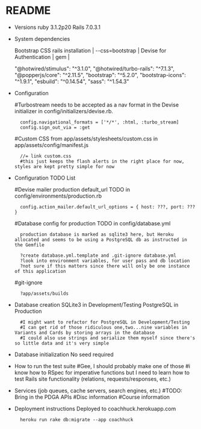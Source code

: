 # README

* Versions
	ruby 3.1.2p20
	Rails 7.0.3.1
	
* System dependencies

	Bootstrap CSS rails installation | --css=bootstrap |
	Devise for Authentication | gem |

	"@hotwired/stimulus": "^3.1.0",
    "@hotwired/turbo-rails": "^7.1.3",
    "@popperjs/core": "^2.11.5",
    "bootstrap": "^5.2.0",
    "bootstrap-icons": "^1.9.1",
    "esbuild": "^0.14.54",
    "sass": "^1.54.3"
    
* Configuration

	#Turbostream needs to be accepted as a nav format in the Devise initializer
		in config/initializers/devise.rb.

		config.navigational_formats = ['*/*', :html, :turbo_stream]
		config.sign_out_via = :get

	#Custom CSS from app/assets/stylesheets/custom.css
		in app/assets/config/manifest.js

		//= link custom.css
		#this just keeps the flash alerts in the right place for now, styles are kept pretty simple for now

* Configuration TODO List

	#Devise mailer production default_url TODO
		in config/environments/production.rb

		config.action_mailer.default_url_options = { host: ???, port: ??? }

	#Database config for production TODO
		in config/database.yml

		production database is marked as sqlite3 here, but Heroku allocated and seems to be using a PostgreSQL db as instructed in the Gemfile

		?create database.yml.template and .git-ignore database.yml
		?look into environment variables, for user pass and db location
		?not sure if this matters since there will only be one instance of this application

	#git-ignore

		?app/assets/builds

* Database creation
	SQLite3 in Development/Testing
	PostgreSQL in Production

		#I might want to refactor for PostgreSQL in Development/Testing
		#I can get rid of those ridiculous one,two...nine variables in Variants and Cards by storing arrays in the database
		#I could also use strings and serialize them myself since there's so little data and it's very simple

* Database initialization
	No seed required

* How to run the test suite
	#Gee, I should probably make one of those
	#i know how to RSpec for imperative functions but I need to learn how to test Rails site functionality (relations, requests/responses, etc.)


* Services (job queues, cache servers, search engines, etc.)
	#TODO: Bring in the PDGA APIs
		#Disc information
		#Course information

* Deployment instructions
	Deployed to coachhuck.herokuapp.com

		heroku run rake db:migrate --app coachhuck


